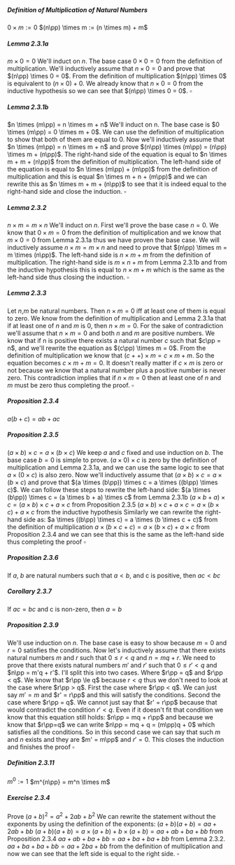 ##### Definition of Multiplication of Natural Numbers
$0 \times m := 0$
$\newcommand{\pp}{\verb!++!}$$(n\pp) \times m := (n \times m) + m$ 
##### Lemma 2.3.1a
$m \times 0 = 0$
We'll induct on $n$. The base case $0 \times 0 = 0$ from the definition of multiplication. We'll inductively assume that $n \times 0 = 0$  and prove that $(n\pp) \times 0 = 0$. From the definition of multiplication $(n\pp) \times 0$ is equivalent to $(n \times 0) + 0$. We already know that $n \times 0 = 0$ from the inductive hypothesis so we can see that $(n\pp) \times 0 = 0$.  $\square$
##### Lemma 2.3.1b
$n \times (m\pp) = n \times m + n$ 
We'll induct on n. The base case is $0 \times (m\pp) = 0 \times m + 0$. We can use the definition of multiplication to show that both of them are equal to 0. Now we'll inductively assume that $n \times (m\pp) = n \times m + n$ and prove $(n\pp) \times (m\pp) = (n\pp) \times m + (n\pp)$.
The right-hand side of the equation is equal to $n \times m + m + (n\pp)$ from the definition of multiplication.
The left-hand side of the equation is equal to $n \times (m\pp) + (m\pp)$ from the definition of multiplication and this is equal $n \times m + n + (m\pp)$ and we can rewrite this as $n \times m + m + (n\pp)$ to see that it is indeed equal to the right-hand side and close the induction. $\square$
##### Lemma 2.3.2
$n \times m = m \times n$
We'll induct on $n$. First we'll prove the base case $n = 0$. We know that $0 \times m = 0$ from the definition of multiplication and we know that $m \times 0 = 0$ from Lemma 2.3.1a thus we have proven the base case. We will inductively assume $n \times m = m \times n$ and need to prove that  $(n\pp) \times m = m \times (n\pp)$. 
The left-hand side is $n \times m + m$ from the definition of multiplication.
The right-hand side is $m \times n + m$ from Lemma 2.3.1b and from the inductive hypothesis this is equal to $n \times m + m$ which is the same as the left-hand side thus closing the induction. $\square$ 
##### Lemma 2.3.3
Let $n$,$m$ be natural numbers. Then $n \times m = 0$ iff at least one of them is equal to zero.
We know from the definition of multiplication and Lemma 2.3.1a that if at least one of $n$ and $m$ is 0, then $n \times m = 0$.
For the sake of contradiction we'll assume that $n \times m = 0$ and both $n$ and $m$ are positive numbers. We know that if n is positive there exists a natural number $c$ such that $c\pp = n$, and we'll rewrite the equation as $(c\pp) \times m = 0$. From the definition of multiplication we know that $(c++) \times m = c \times m + m$. So the equation becomes $c \times m + m = 0$. It doesn't really matter if $c \times m$ is zero or not because we know that a natural number plus a positive number is never zero. This contradiction implies that if $n \times m = 0$ then at least one of $n$ and $m$ must be zero thus completing the proof. $\square$
##### Proposition 2.3.4
$a(b + c) = ab + ac$
##### Proposition 2.3.5
$(a \times b) \times c = a \times (b \times c)$
We keep $a$ and $c$ fixed and use induction on $b$. The base case $b = 0$ is simple to prove. $(a \times 0) \times c$ is zero by the definition of multiplication and Lemma 2.3.1a, and we can use the same logic to see that $a \times (0 \times c)$ is also zero.
Now we'll inductively assume that $(a \times b) \times c = a \times (b \times c)$ and prove that $(a \times (b\pp)) \times c = a \times ((b\pp) \times c)$. 
We can follow these steps to rewrite the left-hand side:
$(a \times (b\pp)) \times c = (a \times b + a) \times c$ from Lemma 2.3.1b
$(a \times b + a) \times c = (a \times b) \times c + a \times c$ from Proposition 2.3.5
$(a \times b) \times c + a \times c = a \times (b \times c) + a \times c$ from the inductive hypothesis
Similarly we can rewrite the right-hand side as:
$a \times ((b\pp) \times c) = a \times (b \times c + c)$ from the definition of multiplication
$a \times (b \times c + c) = a \times (b \times c) + a \times c$ from Proposition 2.3.4
and we can see that this is the same as the left-hand side thus completing the proof $\square$ 
##### Proposition 2.3.6
If $a$, $b$ are natural numbers such that $a < b$, and c is positive, then $ac < bc$
##### Corollary 2.3.7
If $ac = bc$ and c is non-zero, then $a = b$
##### Proposition 2.3.9
We'll use induction on $n$. The base case is easy to show because $m = 0$ and $r = 0$ satisfies the conditions. Now let's inductively assume that there exists natural numbers $m$ and $r$ such that $0 \le r < q$ and $n = mq + r$. We need to prove that there exists natural numbers $m'$ and $r'$ such that $0 \le r' < q$ and $n\pp = m'q + r'$. I'll split this into two cases. Where $r\pp = q$ and $r\pp < q$. We know that $r\pp \le q$ because $r < q$ thus we don't need to look at the case where $r\pp > q$.
First the case where $r\pp < q$. We can just say $m' = m$ and $r' = r\pp$ and this will satisfy the conditions.
Second the case where $r\pp = q$. We cannot just say that $r' = r\pp$ because that would contradict the condition $r' < q$. Even if it doesn't fit that condition we know that this equation still holds: $n\pp = mq + r\pp$ and because we know that $r\pp=q$ we can write $n\pp = mq + q = (m\pp)q + 0$ which satisfies all the conditions. So in this second case we can say that such $m$ and $n$ exists and they are $m' = m\pp$ and $r' = 0$. This closes the induction and finishes the proof $\square$   
##### Definition 2.3.11
$m^0 := 1$
$m^{n\pp} = m^n \times m$ 
##### Exercise 2.3.4
Prove $(a + b)^2 = a^2 + 2ab + b^2$
We can rewrite the statement without the exponents by using the definition of the exponents:
$(a+b)(a+b) = aa + 2ab + bb$
$(a+b)(a+b) = a \times (a + b) + b \times (a + b) = aa + ab + ba + bb$ from Proposition 2.3.4
$aa + ab + ba + bb = aa + ba + ba + bb$ from Lemma 2.3.2.
$aa + ba + ba + bb = aa + 2ba + bb$ from the definition of multiplication and now we can see that the left side is equal to the right side. $\square$